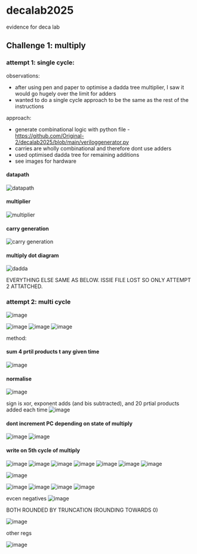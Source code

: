# decalab2025
evidence for deca lab


## Challenge 1: multiply
### attempt 1: single cycle:

observations: 
- after using pen and paper to optimise a dadda tree multiplier, I saw it would go hugely over the limit for adders
- wanted to do a single cycle approach to be the same as the rest of the instructions

approach:
- generate combinational logic with python file - https://github.com/Original-2/decalab2025/blob/main/veriloggenerator.py
- carries are wholly combinational and therefore dont use adders
- used optimised dadda tree for remaining additions
- see images for hardware

#### datapath
![datapath](https://github.com/user-attachments/assets/c3f6e0cf-b727-4e19-9fb5-5e7d848f924d)

#### multiplier
![multiplier](https://github.com/user-attachments/assets/f54c39bf-80e9-41c5-ae1a-6dfeaca53d74)

#### carry generation
![carry generation](https://github.com/user-attachments/assets/a5b2feb5-4056-46b0-a94d-595352a80122)

#### multiply dot diagram
![dadda](https://github.com/user-attachments/assets/c2c4a9db-b9e4-46e1-bffe-c45f9786877a)


EVERYTHING ELSE SAME AS BELOW. ISSIE FILE LOST SO ONLY ATTEMPT 2 ATTATCHED.



### attempt 2: multi cycle

![image](https://github.com/user-attachments/assets/c90d3005-edb8-4c23-b4f0-9efdb188d256)


![image](https://github.com/user-attachments/assets/0daa02c0-c54b-4643-b1cb-714cab9a1127)
![image](https://github.com/user-attachments/assets/d5eafc15-2aed-4f1b-a48e-f468f330057d)
![image](https://github.com/user-attachments/assets/29e770f7-9d5a-4fed-a453-21b430ae3fd8)

method: 

#### sum 4 prtil products t any given time
![image](https://github.com/user-attachments/assets/0dc162b6-1f45-45e8-be27-3fc1fd9f03de)

#### normalise
![image](https://github.com/user-attachments/assets/a047385f-c749-4267-a884-d4df59da2340)

sign is xor, exponent adds (and bis subtracted), and 20 prtial products added each time
![image](https://github.com/user-attachments/assets/9745078b-0da6-4b20-8e79-9fdd4483b772)

#### dont increment PC depending on state of multiply

![image](https://github.com/user-attachments/assets/86f7a28f-56a2-4f1e-9b73-b189de273bcf)
![image](https://github.com/user-attachments/assets/c9667426-700d-4d3f-8920-12b6ef124a32)

#### write on 5th cycle of multiply

![image](https://github.com/user-attachments/assets/b995c42a-e821-4c32-9e86-f63480ce1825)
![image](https://github.com/user-attachments/assets/348b2c41-4580-4d8a-bc11-d8fbee8ef6e2)
![image](https://github.com/user-attachments/assets/f69d139a-5d1b-478a-8411-0d6c438f7a5f)
![image](https://github.com/user-attachments/assets/465086c3-292d-4708-bdbd-3fd555f1b7ba)
![image](https://github.com/user-attachments/assets/391746bf-11e5-4edc-a36d-3049629f402d)
![image](https://github.com/user-attachments/assets/e522392d-bdfc-4c93-8062-ee433603dc06)
![image](https://github.com/user-attachments/assets/eaaf4e4e-4c52-49a3-bf82-fecc38521284)




![image](https://github.com/user-attachments/assets/34779701-b1ad-4fd4-b05f-4b4218e7fb3e)





![image](https://github.com/user-attachments/assets/cf87c06b-e6f8-48a3-af9b-ad512a385c57)
![image](https://github.com/user-attachments/assets/7205911e-9d85-4a19-873e-6c8f1970700e)
![image](https://github.com/user-attachments/assets/b72d6519-c36a-4c53-aa57-03d3c48ac254)
![image](https://github.com/user-attachments/assets/77223ac2-ef2d-47aa-8626-a8e1549716ae)




evcen negatives
![image](https://github.com/user-attachments/assets/c148eaa0-d7c3-40f6-a8d3-a115b4b90fef)




BOTH ROUNDED BY TRUNCATION (ROUNDING TOWARDS 0)

![image](https://github.com/user-attachments/assets/f298390a-4971-4fe1-a234-9ce23d43799c)


other regs

![image](https://github.com/user-attachments/assets/6951ea86-64fe-4539-ad92-d2de43b05022)


